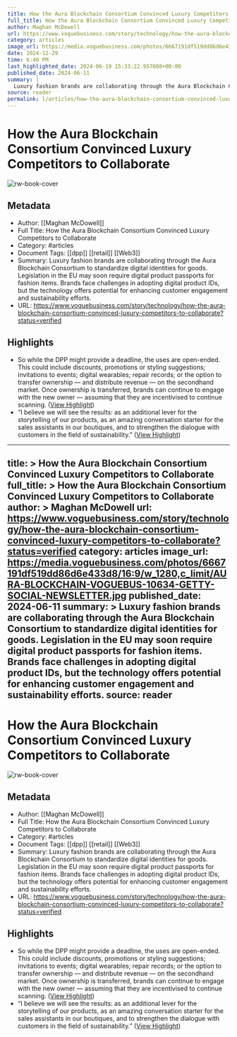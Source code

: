 ```yaml
---
title: How the Aura Blockchain Consortium Convinced Luxury Competitors to Collaborate
full_title: How the Aura Blockchain Consortium Convinced Luxury Competitors to Collaborate
author: Maghan McDowell
url: https://www.voguebusiness.com/story/technology/how-the-aura-blockchain-consortium-convinced-luxury-competitors-to-collaborate?status=verified
category: articles
image_url: https://media.voguebusiness.com/photos/6667191df519dd86d6e433d8/16:9/w_1280,c_limit/AURA-BLOCKCHAIN-VOGUEBUS-10634-GETTY-SOCIAL-NEWSLETTER.jpg
date: 2024-12-29
time: 6:40 PM
last_highlighted_date: 2024-06-19 15:33:22.957008+00:00
published_date: 2024-06-11
summary: |
  Luxury fashion brands are collaborating through the Aura Blockchain Consortium to standardize digital identities for goods. Legislation in the EU may soon require digital product passports for fashion items. Brands face challenges in adopting digital product IDs, but the technology offers potential for enhancing customer engagement and sustainability efforts.
source: reader
permalink: l/articles/how-the-aura-blockchain-consortium-convinced-luxury-competitors-to-collaborate
---
```

# How the Aura Blockchain Consortium Convinced Luxury Competitors to Collaborate

![rw-book-cover](https://media.voguebusiness.com/photos/6667191df519dd86d6e433d8/16:9/w_1280,c_limit/AURA-BLOCKCHAIN-VOGUEBUS-10634-GETTY-SOCIAL-NEWSLETTER.jpg)

## Metadata
- Author: [[Maghan McDowell]]
- Full Title: How the Aura Blockchain Consortium Convinced Luxury Competitors to Collaborate
- Category: #articles
- Document Tags: [[dpp]] [[retail]] [[Web3]] 
- Summary: Luxury fashion brands are collaborating through the Aura Blockchain Consortium to standardize digital identities for goods. Legislation in the EU may soon require digital product passports for fashion items. Brands face challenges in adopting digital product IDs, but the technology offers potential for enhancing customer engagement and sustainability efforts.
- URL: https://www.voguebusiness.com/story/technology/how-the-aura-blockchain-consortium-convinced-luxury-competitors-to-collaborate?status=verified

## Highlights
- So while the DPP might provide a deadline, the uses are open-ended. This could include discounts, promotions or styling suggestions; invitations to events; digital wearables; repair records; or the option to transfer ownership — and distribute revenue — on the secondhand market. Once ownership is transferred, brands can continue to engage with the new owner — assuming that they are incentivised to continue scanning. ([View Highlight](https://read.readwise.io/read/01j0rj276wxfsepve70f6zrgag))
- “I believe we will see the results: as an additional lever for the storytelling of our products, as an amazing conversation starter for the sales assistants in our boutiques, and to strengthen the dialogue with customers in the field of sustainability.” ([View Highlight](https://read.readwise.io/read/01j0rj34za02w2a97njgqaw729))


---
title: >
  How the Aura Blockchain Consortium Convinced Luxury Competitors to Collaborate
full_title: >
  How the Aura Blockchain Consortium Convinced Luxury Competitors to Collaborate
author: >
  Maghan McDowell
url: https://www.voguebusiness.com/story/technology/how-the-aura-blockchain-consortium-convinced-luxury-competitors-to-collaborate?status=verified
category: articles
image_url: https://media.voguebusiness.com/photos/6667191df519dd86d6e433d8/16:9/w_1280,c_limit/AURA-BLOCKCHAIN-VOGUEBUS-10634-GETTY-SOCIAL-NEWSLETTER.jpg
published_date: 2024-06-11
summary: >
  Luxury fashion brands are collaborating through the Aura Blockchain Consortium to standardize digital identities for goods. Legislation in the EU may soon require digital product passports for fashion items. Brands face challenges in adopting digital product IDs, but the technology offers potential for enhancing customer engagement and sustainability efforts.
source: reader
---
# How the Aura Blockchain Consortium Convinced Luxury Competitors to Collaborate

![rw-book-cover](https://media.voguebusiness.com/photos/6667191df519dd86d6e433d8/16:9/w_1280,c_limit/AURA-BLOCKCHAIN-VOGUEBUS-10634-GETTY-SOCIAL-NEWSLETTER.jpg)

## Metadata
- Author: [[Maghan McDowell]]
- Full Title: How the Aura Blockchain Consortium Convinced Luxury Competitors to Collaborate
- Category: #articles
- Document Tags: [[dpp]] [[retail]] [[Web3]] 
- Summary: Luxury fashion brands are collaborating through the Aura Blockchain Consortium to standardize digital identities for goods. Legislation in the EU may soon require digital product passports for fashion items. Brands face challenges in adopting digital product IDs, but the technology offers potential for enhancing customer engagement and sustainability efforts.
- URL: https://www.voguebusiness.com/story/technology/how-the-aura-blockchain-consortium-convinced-luxury-competitors-to-collaborate?status=verified

## Highlights
- So while the DPP might provide a deadline, the uses are open-ended. This could include discounts, promotions or styling suggestions; invitations to events; digital wearables; repair records; or the option to transfer ownership — and distribute revenue — on the secondhand market. Once ownership is transferred, brands can continue to engage with the new owner — assuming that they are incentivised to continue scanning. ([View Highlight](https://read.readwise.io/read/01j0rj276wxfsepve70f6zrgag))
- “I believe we will see the results: as an additional lever for the storytelling of our products, as an amazing conversation starter for the sales assistants in our boutiques, and to strengthen the dialogue with customers in the field of sustainability.” ([View Highlight](https://read.readwise.io/read/01j0rj34za02w2a97njgqaw729))


